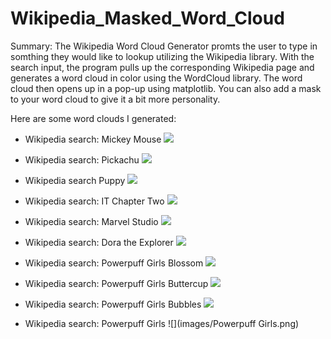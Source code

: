 # Wikipedia_Masked_Word_Cloud

Summary: The Wikipedia Word Cloud Generator promts the user to type in somthing they would like to lookup utilizing the Wikipedia library. With the search input, the program pulls up the corresponding Wikipedia page and generates a word cloud in color using the WordCloud library. The word cloud then opens up in a pop-up using matplotlib. You can also add a mask to your word cloud to give it a bit more personality.

Here are some word clouds I generated:

* Wikipedia search: Mickey Mouse
![](images/mickeyMouse.png)

* Wikipedia search: Pickachu
![](images/pickachu.png)

* Wikipedia search Puppy
![](images/puppy.png)

* Wikipedia search: IT Chapter Two
![](images/itChapterTwo.png)

* Wikipedia search: Marvel Studio
![](images/marvelStudio.png)

* Wikipedia search: Dora the Explorer
![](images/dora.png)

* Wikipedia search: Powerpuff Girls Blossom
![](images/blossom.png)

* Wikipedia search: Powerpuff Girls Buttercup
![](images/buttercup.png)

* Wikipedia search: Powerpuff Girls Bubbles
![](images/bubbles.png)

* Wikipedia search: Powerpuff Girls
![](images/Powerpuff Girls.png)
